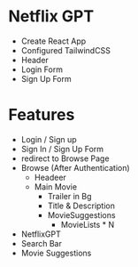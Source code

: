 # Netflix GPT

- Create React App
- Configured TailwindCSS
- Header
- Login Form
- Sign Up Form 


# Features 
- Login / Sign up
 - Sign In / Sign Up Form 
 - redirect to Browse Page
- Browse (After Authentication)
  - Headeer
  - Main Movie
    - Trailer in Bg
    - Title & Description
    - MovieSuggestions
      - MovieLists * N
- NetflixGPT
 - Search Bar
 - Movie Suggestions
 

